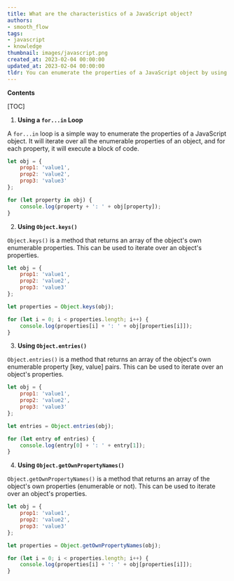 ```yaml
---
title: What are the characteristics of a JavaScript object?
authors:
- smooth_flow
tags:
- javascript
- knowledge
thumbnail: images/javascript.png
created_at: 2023-02-04 00:00:00
updated_at: 2023-02-04 00:00:00
tldr: You can enumerate the properties of a JavaScript object by using the Object.keys() or Object.entries() methods.
---
```


**Contents**

[TOC]

1. **Using a `for...in` Loop**

A `for...in` loop is a simple way to enumerate the properties of a JavaScript object. It will iterate over all the enumerable properties of an object, and for each property, it will execute a block of code.

```js
let obj = {
    prop1: 'value1',
    prop2: 'value2',
    prop3: 'value3'
};

for (let property in obj) {
    console.log(property + ': ' + obj[property]);
}
```

2. **Using `Object.keys()`**

`Object.keys()` is a method that returns an array of the object's own enumerable properties. This can be used to iterate over an object's properties.

```js
let obj = {
    prop1: 'value1',
    prop2: 'value2',
    prop3: 'value3'
};

let properties = Object.keys(obj);

for (let i = 0; i < properties.length; i++) {
    console.log(properties[i] + ': ' + obj[properties[i]]);
}
```

3. **Using `Object.entries()`**

`Object.entries()` is a method that returns an array of the object's own enumerable property [key, value] pairs. This can be used to iterate over an object's properties.

```js
let obj = {
    prop1: 'value1',
    prop2: 'value2',
    prop3: 'value3'
};

let entries = Object.entries(obj);

for (let entry of entries) {
    console.log(entry[0] + ': ' + entry[1]);
}
```

4. **Using `Object.getOwnPropertyNames()`**

`Object.getOwnPropertyNames()` is a method that returns an array of the object's own properties (enumerable or not). This can be used to iterate over an object's properties.

```js
let obj = {
    prop1: 'value1',
    prop2: 'value2',
    prop3: 'value3'
};

let properties = Object.getOwnPropertyNames(obj);

for (let i = 0; i < properties.length; i++) {
    console.log(properties[i] + ': ' + obj[properties[i]]);
}
```
